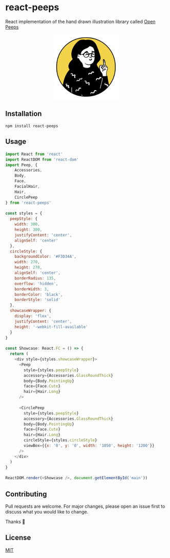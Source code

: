 
# react-peeps

React implementation of the hand drawn illustration library called [Open Peeps](https://www.openpeeps.com/)

<p align="center"><img src="example.png" alt="peeps example" width="200"/></p>

## Installation

```
npm install react-peeps
```


## Usage

```javascript
import React from 'react'
import ReactDOM from 'react-dom'
import Peep, {
	Accessories,
	Body,
	Face,
	FacialHair,
	Hair,
	CirclePeep
} from 'react-peeps'

const styles = {
  peepStyle: {
    width: 300,
    height: 300,
    justifyContent: 'center',
    alignSelf: 'center'
  },
  circleStyle: {
    backgroundColor: '#F3D34A',
    width: 270,
    height: 270,
    alignSelf: 'center',
    borderRadius: 135,
    overflow: 'hidden',
    borderWidth: 3,
    borderColor: 'black',
    borderStyle: 'solid'
  },
  showcaseWrapper: {
    display: 'flex',
    justifyContent: 'center',
    height: '-webkit-fill-available'
  }
}

const Showcase: React.FC = () => {
  return (
    <div style={styles.showcaseWrapper}>
      <Peep
        style={styles.peepStyle}
        accessory={Accessories.GlassRoundThick}
        body={Body.PointingUp}
        face={Face.Cute}
        hair={Hair.Long}
      />

      <CirclePeep
        style={styles.peepStyle}
        accessory={Accessories.GlassRoundThick}
        body={Body.PointingUp}
        face={Face.Cute}
        hair={Hair.Long}
        circleStyle={styles.circleStyle}
        viewBox={{x: '0', y: '0', width: '1050', height: '1200'}}
      />
    </div>
  )
}

ReactDOM.render(<Showcase />, document.getElementById('main'))

```


## Contributing
Pull requests are welcome. For major changes, please open an issue first to discuss what you would like to change.

Thanks :raised_hands:


## License
[MIT]([https://choosealicense.com/licenses/mit/](https://choosealicense.com/licenses/mit/))
